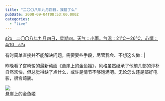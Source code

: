 ```yaml
---
title: "二〇〇八年九月四日，我错了么"
pubDate: 2008-09-04T08:53:00.000Z
categories: 
  - "live"
---
```


[ε?з　二〇〇八年九月四日，星期四，天气：小雨，气温：21℃－26℃，心情：4/10　ε?з](https://www.liuweinan.com)

  

有时简单直接并不能解决问题，需要耍些手段，尽管我会、不想这么做 : |

昨晚看了宫崎骏的最新动画《悬崖上的金鱼姬》，风格虽然继承了他前几部的淳朴自然欢快，但总觉得缺了点什么，或许是情节不够饱满吧。无论怎么还是部好电影，很宫崎骏。

![](https://spaces.liuweinan.com/Picture/PonyoOnTheCliff.jpg)  
悬崖上的金鱼姬
